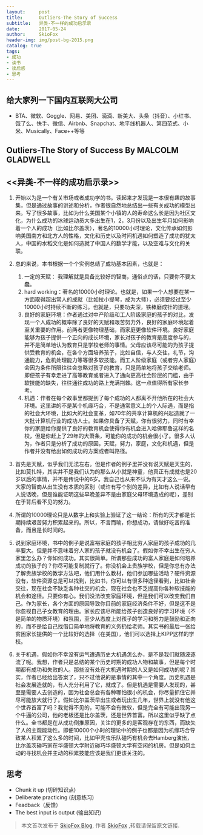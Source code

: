 ```yaml
---
layout:     post
title:      Outliers-The Story of Success
subtitle:   异类-不一样的成功启示录
date:       2017-05-24
author:     SkioFox
header-img: img/post-bg-2015.png
catalog: true
tags:
- 成功
- 读书
- 读后感
- 思考
---
```

## 给大家列一下国内互联网大公司

- BTA、微软、Goggle、网易、美团、滴滴、新美大、头条（抖音）、小红书、饿了么、快手、微信、Airbnb、Snapchat、地平线机器人、第四范式、小米、Musically、Face++等等

## Outliers-The Story of Success By MALCOLM GLADWELL
## <<异类-不一样的成功启示录>>

1. 开始以为是一个有关市场或者成功学的书。读起来才发现是一本很有趣的故事集，但是通过故事的讲述和分析，作者很自然地总结出一些有关成功的模型出来。写了很多故事，比如为什么美国某个小镇的人的寿命这么长是因为社区文化，为什么成功的冰球运动员大多出生在1，2，3月份以及出生年月如何影响着一个人的成功（比如比尔盖茨），著名的10000小时理论，文化传承如何影响美国南方和北方人的性格，文化和历史以及时间机遇如何塑造了成功的犹太人，中国的水稻文化是如何造就了中国人的数学才能，以及空难与文化的关联。

2. 总的来说，本书根据一个个实例总结了成功基本因素，也就是：

    1. 一定的天赋： 我理解就是具备比较好的智商，通俗点的话，只要你不要太蠢。
    2. hard working：著名的10000小时理论。也就是，如果一个人想要在某一方面取得超出常人的成就（比如拉小提琴，成为大师），必须要经过至少10000小时持续不断的练习。也就是，只要功夫深，铁棒磨成针的道理。
    3. 良好的家庭环境：作者通过对中产阶级和工人阶级家庭的孩子的对比，发现一个人成功的概率除了良好的天赋和艰苦努力外，良好的家庭环境起着至关重要的作用。前两者更像物理基础，而家庭更像软件环境。良好家庭能够为孩子提供一个正向的成长环境，家长对孩子的教育是高度参与的，并不是简单地认为教育只是学校老师的事情。父母应该尽可能的为孩子提供受教育的机会，在各个方面培养孩子，比如自信，与人交往，礼节，沟通能力，危机处理能力等等很多软技能。而工人阶级家庭（或者穷人家庭）会因为条件所限往往会忽略对孩子的教育，只是简单地将孩子交给老师。即便孩子有幸走进了高等教育或者进入了通向更高社会阶层的门槛，由于软技能的缺失，往往通往成功的路上充满荆棘。这一点值得所有家长参考。
    4. 机遇：作者在每个故事里都提到了每个成功的人都离不开他所在的社会大环境。这里讲的不是某个机缘巧合，不是通常意义上的个人际遇，而是指的社会大环境，比如大的社会变革，如70年的共享计算机的兴起造就了一大批计算机行业的成功人士。如果你具备了天赋，你有很努力，同时有幸你的家庭给你提供了良好的教育机会使得你有机会进入哈佛耶鲁这样的名校，但是你赶上了29年的大萧条，可能你的成功的机会很小了。很多人认为，作者只是分析了成功的原因，天赋，努力，家庭，文化和机遇，但是作者并没有给出如何成功的方案或者叫路径。

3. 首先是天赋，似乎我们无法左右。但是作者的例子里并没有说天赋是天生的，比如莫扎特，其实并不是我们认为的那么从小就是神童，他真正有成就也是20岁以后的事情，并不是传说中的6岁。我自己也从来不认为有天才这么一说。大家的智商从出生没有本质的区别（或许有写个别的差异，比如有人说话早有人说话晚，但是谁能证明这些早晚差异不是由家庭父母环境造成的呢），差别在于背后看不见的努力。

4. 所谓的10000理论只是从数字上和实验上验证了这一结论：所有的天才都是长期持续艰苦努力积累起来的。所以，不言而喻，你想成功，请做好吃苦的准备，而且是长时间的。
5. 说到家庭环境，书中的例子是说富裕家庭的孩子相比穷人家庭的孩子成功的几率要大。但是并不意味着穷人家的孩子就没有机会了。假如你不幸出生在穷人家里怎么办？你如何成功。其实很简单。所谓那些成功的富人家庭是如何培养成功的孩子的？你尽可能复制就行了。你没机会上贵族学校，但是你总有办法了解贵族学校的教学方法吧，他们用什么教材，他们参加哪些活动？硬件资源没有，软件资源总是可以找到，比如书，你可以有很多种途径看到，比如社会交往，现在社会不缺乏各种社交的机会，现在社会也不乏提高你各种软技能的机会和途径。只要你有心。我们没法改变家庭环境，但是我们可以改变我们自己。作为家长，各个方面的原因导致你目前的家庭经济条件不好，但是这不是你忽视自己子女教育的理由。家长应该尽所能给孩子创造良好的学习环境（不是简单的物质环境）和氛围，至少从态度上对孩子的学习和努力是鼓励和正向的，而不是给自己找借口简单地将教育的义务扔给老师。其实书的最后一张给贫困家长提供的一个比较好的选择（在美国），他们可以选择上KIPP这样的学校。

6. 关于机遇，假如你不幸没有运气遭遇历史大机遇怎么办，是不是我们就随波逐流了呢。我想，作者只是总结的某个历史时期的成功人物和故事，但是每个时期都有成功和失败的人。那些没有处在大机遇时期的人又是如何成功的呢？其实，作者已经给出答案了，只不过他说的是事情的其中一个角度。历史机遇是社会发展造就的，有人充分利用了它，就成了。但是机遇是需要人发现的，甚至是需要人去创造的，因为社会总会有各种哪怕很小的机会，你尽量抓住它并尽可能放大就行了。假如比尔盖茨早出生或者玩出生几年，世界上就没有他这个世界首富了吗？我觉得不见的，可能不会有微软，但是完全有可能出现另一个牛逼的公司，他的老板还是比尔盖茨，还是世界首富。所以这里似乎缺了点什么。全书都是在从成功倒推原因，关注的更多的是客观存在的东西，而缺失了人的主观能动性。即便10000个小时的理论中的例子也都是因为机缘巧合导致某人积累了这么多的时间，比如甲壳虫乐队碰巧有机会去Hamberg演出，比尔盖茨碰巧家在华盛顿大学附近碰巧华盛顿大学有空闲的机房。但是如何主动的寻找机会并主动的积累技能应该是我们更该关注的。

## 思考
- Chunk it up (切碎知识点)
- Deliberate practicing (刻意练习)
- Feadback（反馈）
- The best input is output (输出知识)

> 本文首次发布于 [SkioFox Blog](http://skiofox.top), 作者 [SkioFox](https://github.com/LoverFancy/) ,转载请保留原文链接.